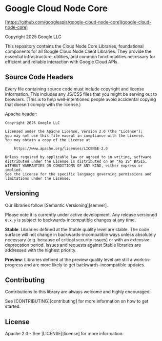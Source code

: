 # Google Cloud Node Core

[https://github.com/googleapis/google-cloud-node-core](google-cloud-node-core)

Copyright 2025 Google LLC

This repository contains the Cloud Node Core Libraries, foundational components for all Google Cloud Node Client Libraries. They provide the essential infrastructure, utilities, and common functionalities necessary for efficient and reliable interaction with Google Cloud APIs.

## Source Code Headers

Every file containing source code must include copyright and license
information. This includes any JS/CSS files that you might be serving out to
browsers. (This is to help well-intentioned people avoid accidental copying that
doesn't comply with the license.)

Apache header:

    Copyright 2025 Google LLC

    Licensed under the Apache License, Version 2.0 (the "License");
    you may not use this file except in compliance with the License.
    You may obtain a copy of the License at

        https://www.apache.org/licenses/LICENSE-2.0

    Unless required by applicable law or agreed to in writing, software
    distributed under the License is distributed on an "AS IS" BASIS,
    WITHOUT WARRANTIES OR CONDITIONS OF ANY KIND, either express or implied.
    See the License for the specific language governing permissions and
    limitations under the License.
## Versioning

Our libraries follow [Semantic Versioning][semver].

Please note it is currently under active development. Any release versioned `0.x.y` is subject to backwards-incompatible changes at any time.

**Stable**: Libraries defined at the Stable quality level are stable. The code surface will not change in backwards-incompatible ways unless absolutely necessary (e.g. because of critical security issues) or with an extensive deprecation period. Issues and requests against Stable libraries are addressed with the highest priority.

**Preview**: Libraries defined at the preview quality level are still a work-in-progress and are more likely to get backwards-incompatible updates.

## Contributing

Contributions to this library are always welcome and highly encouraged.

See [CONTRIBUTING][contributing] for more information on how to get started.

## License

Apache 2.0 - See [LICENSE][license] for more information.
